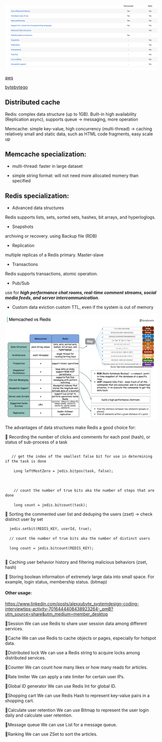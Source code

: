 ![](pics/mem-vs-redis.png)

[aws](https://aws.amazon.com/elasticache/redis-vs-memcached/)

[bytebytego](https://blog.bytebytego.com/p/redis-vs-memcached)

## Distributed cache

Redis: complex data structure (up to 1GB). Built-in high availability (Replication async), supports queue -> messaging, more operation

Memcache: simple key-value, high concurrency (multi-thread) -> caching relatively small and static data, such as HTML code fragments, easy scale up


## Memcache specialization:
- multi-thread: faster in large dataset

- simple string format: will not need more allocated momery than specified


## Redis specialization:
- Advanced data structures

Redis supports lists, sets, sorted sets, hashes, bit arrays, and hyperloglogs.

- Snapshots

archiving or recovery. using Backup file (RDB)

- Replication

multiple replicas of a Redis primary. Master-slave

- Transactions

Redis supports transactions, atomic operation.

- Pub/Sub

use for ***high performance chat rooms, real-time comment streams, social media feeds, and server intercommunication***.


- Custom data eviction
custom TTL, even if the system is out of memory

![](pics/mem-vs-redis.jpg)

The advantages of data structures make Redis a good choice for:

🔹 Recording the number of clicks and comments for each post (hash), or status of sub-process of a task

```

   // get the index of the smallest false bit for use in determining if the task is done

    Long leftMostZero = jedis.bitpos(task, false);

 

    // count the number of true bits aka the number of steps that are done

    long count = jedis.bitcount(task);

```


🔹 Sorting the commented user list and deduping the users (zset) -> check distinct user by set
```
  jedis.setbit(REDIS_KEY, userId, true);

  // count the number of true bits aka the number of distinct users

  long count = jedis.bitcount(REDIS_KEY);


```

🔹 Caching user behavior history and filtering malicious behaviors (zset, hash)

🔹 Storing boolean information of extremely large data into small space. For example, login status, membership status. (bitmap)



#### Other usage:
https://www.linkedin.com/posts/alexxubyte_systemdesign-coding-interviewtips-activity-7016444408438923264-_pmB?utm_source=share&utm_medium=member_desktop

🔹Session
We can use Redis to share user session data among different services.

🔹Cache
We can use Redis to cache objects or pages, especially for hotspot data.

🔹Distributed lock
We can use a Redis string to acquire locks among distributed services.

🔹Counter
We can count how many likes or how many reads for articles.

🔹Rate limiter
We can apply a rate limiter for certain user IPs.

🔹Global ID generator
We can use Redis Int for global ID.

🔹Shopping cart
We can use Redis Hash to represent key-value pairs in a shopping cart.

🔹Calculate user retention
We can use Bitmap to represent the user login daily and calculate user retention.

🔹Message queue
We can use List for a message queue.

🔹Ranking
We can use ZSet to sort the articles.

